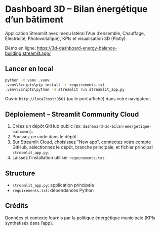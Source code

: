# Dashboard 3D – Bilan énergétique d’un bâtiment

Application Streamlit avec menu latéral (Vue d’ensemble, Chauffage, Électricité, Photovoltaïque), KPIs et visualisation 3D (Plotly).

Démo en ligne: https://3d-dashboard-energy-balance-building.streamlit.app/

## Lancer en local

```bash
python -m venv .venv
.venv\Scripts\pip install -r requirements.txt
.venv\Scripts\python -m streamlit run streamlit_app.py
```

Ouvrir `http://localhost:8501` (ou le port affiché) dans votre navigateur.

## Déploiement – Streamlit Community Cloud
1. Créez un dépôt GitHub public (ex: `dashboard-3d-bilan-energetique-batiment`).
2. Poussez ce code dans le dépôt.
3. Sur Streamlit Cloud, choisissez "New app", connectez votre compte GitHub, sélectionnez le dépôt, branche principale, et fichier principal `streamlit_app.py`.
4. Laissez l’installation utiliser `requirements.txt`.

## Structure
- `streamlit_app.py`: application principale
- `requirements.txt`: dépendances Python

## Crédits
Données et contexte fournis par la politique énergétique municipale (KPIs synthétisés dans l’app).
